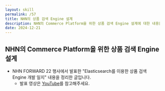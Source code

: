 ```yaml
---
layout: skill
permalink: /57
title: NHN의 상품 검색 Engine 설계
description: NHN의 Commerce Platform을 위한 상품 검색 Engine 설계에 대한 내용을 정리한 글입니다.
date: 2024-12-21
---
```



## NHN의 Commerce Platform을 위한 상품 검색 Engine 설계

- NHN FORWARD 22 행사에서 발표한 "Elasticsearch를 이용한 상품 검색 Engine 개발 일지" 내용을 정리한 글입니다.
    - 발표 영상은 [YouTube](https://youtu.be/fBfUr_8Pq8A)를 참고해주세요.


